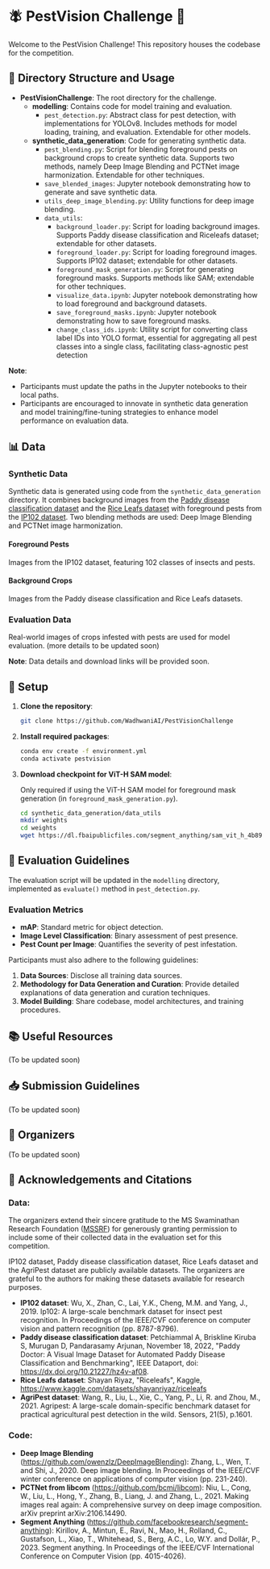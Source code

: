# 🪰 PestVision Challenge 🌾

Welcome to the PestVision Challenge! This repository houses the codebase for the competition.

## 📂 Directory Structure and Usage

- **PestVisionChallenge**: The root directory for the challenge.
    - **modelling**: Contains code for model training and evaluation.
        - `pest_detection.py`: Abstract class for pest detection, with implementations for YOLOv8. Includes methods for model loading, training, and evaluation. Extendable for other models.
    - **synthetic_data_generation**: Code for generating synthetic data.
        - `pest_blending.py`: Script for blending foreground pests on background crops to create synthetic data. Supports  two methods, namely Deep Image Blending and PCTNet image harmonization. Extendable for other techniques.
        - `save_blended_images`: Jupyter notebook demonstrating how to generate and save synthetic data.
        - `utils_deep_image_blending.py`: Utility functions for deep image blending.
        - `data_utils`:
            - `background_loader.py`: Script for loading background images. Supports Paddy disease classification and Riceleafs dataset; extendable for other datasets.
            - `foreground_loader.py`: Script for loading foreground images. Supports IP102 dataset; extendable for other datasets.
            - `foreground_mask_generation.py`: Script for generating foreground masks. Supports methods like SAM; extendable for other techniques.
            - `visualize_data.ipynb`: Jupyter notebook demonstrating how to load foreground and background datasets.
            - `save_foreground_masks.ipynb`: Jupyter notebook demonstrating how to save foreground masks.
            - `change_class_ids.ipynb`: Utility script for converting class label IDs into YOLO format, essential for aggregating all pest classes into a single class, facilitating class-agnostic pest detection

**Note**:
- Participants must update the paths in the Jupyter notebooks to their local paths.
- Participants are encouraged to innovate in synthetic data generation and model training/fine-tuning strategies to enhance model performance on evaluation data.

## 📊 Data

### Synthetic Data
Synthetic data is generated using code from the `synthetic_data_generation` directory. It combines background images from the [Paddy disease classification dataset](https://www.kaggle.com/competitions/paddy-disease-classification/data) and the [Rice Leafs dataset](https://www.kaggle.com/datasets/shayanriyaz/riceleafs) with foreground pests from the [IP102 dataset](https://github.com/xpwu95/IP102). Two blending methods are used: Deep Image Blending and PCTNet image harmonization.

#### Foreground Pests
Images from the IP102 dataset, featuring 102 classes of insects and pests.

#### Background Crops
Images from the Paddy disease classification and Rice Leafs datasets.

### Evaluation Data
Real-world images of crops infested with pests are used for model evaluation. 
(more details to be updated soon)

**Note**: Data details and download links will be provided soon.

## 🔧 Setup

1. **Clone the repository**:
    ```bash
    git clone https://github.com/WadhwaniAI/PestVisionChallenge
    ```

2. **Install required packages**:
    ```bash
    conda env create -f environment.yml
    conda activate pestvision
    ```

4. **Download checkpoint for ViT-H SAM model**:

    Only required if using the ViT-H SAM model for foreground mask generation (in `foreground_mask_generation.py`). 

    ```bash
    cd synthetic_data_generation/data_utils
    mkdir weights
    cd weights
    wget https://dl.fbaipublicfiles.com/segment_anything/sam_vit_h_4b8939.pth
    ```

## 📏 Evaluation Guidelines

The evaluation script will be updated in the `modelling` directory, implemented as `evaluate()` method in `pest_detection.py`.

### Evaluation Metrics

- **mAP**: Standard metric for object detection.
- **Image Level Classification**: Binary assessment of pest presence.
- **Pest Count per Image**: Quantifies the severity of pest infestation.

Participants must also adhere to the following guidelines:

1. **Data Sources**: Disclose all training data sources.
2. **Methodology for Data Generation and Curation**: Provide detailed explanations of data generation and curation techniques.
3. **Model Building**: Share codebase, model architectures, and training procedures.

## 📚 Useful Resources

(To be updated soon)

## 📥 Submission Guidelines

(To be updated soon)

## 🚀 Organizers

(To be updated soon)

## 🙏 Acknowledgements and Citations

### Data:

The organizers extend their sincere gratitude to the MS Swaminathan Research Foundation ([MSSRF](!https://www.mssrf.org/)) for generously granting permission to include some of their collected data in the evaluation set for this competition.

IP102 dataset, Paddy disease classification dataset, Rice Leafs dataset and the AgriPest dataset are publicly available datasets. The organizers are grateful to the authors for making these datasets available for research purposes.

- **IP102 dataset**: Wu, X., Zhan, C., Lai, Y.K., Cheng, M.M. and Yang, J., 2019. Ip102: A large-scale benchmark dataset for insect pest recognition. In Proceedings of the IEEE/CVF conference on computer vision and pattern recognition (pp. 8787-8796).
- **Paddy disease classification dataset**: Petchiammal A, Briskline Kiruba S, Murugan D, Pandarasamy Arjunan, November 18, 2022, "Paddy Doctor: A Visual Image Dataset for Automated Paddy Disease Classification and Benchmarking", IEEE Dataport, doi: https://dx.doi.org/10.21227/hz4v-af08.
- **Rice Leafs dataset**: Shayan Riyaz, "Riceleafs", Kaggle, https://www.kaggle.com/datasets/shayanriyaz/riceleafs
- **AgriPest dataset**: Wang, R., Liu, L., Xie, C., Yang, P., Li, R. and Zhou, M., 2021. Agripest: A large-scale domain-specific benchmark dataset for practical agricultural pest detection in the wild. Sensors, 21(5), p.1601.

### Code:

- **Deep Image Blending** (https://github.com/owenzlz/DeepImageBlending):
Zhang, L., Wen, T. and Shi, J., 2020. Deep image blending. In Proceedings of the IEEE/CVF winter conference on applications of computer vision (pp. 231-240).
- **PCTNet from libcom** (https://github.com/bcmi/libcom): Niu, L., Cong, W., Liu, L., Hong, Y., Zhang, B., Liang, J. and Zhang, L., 2021. Making images real again: A comprehensive survey on deep image composition. arXiv preprint arXiv:2106.14490.
- **Segment Anything** (https://github.com/facebookresearch/segment-anything): Kirillov, A., Mintun, E., Ravi, N., Mao, H., Rolland, C., Gustafson, L., Xiao, T., Whitehead, S., Berg, A.C., Lo, W.Y. and Dollár, P., 2023. Segment anything. In Proceedings of the IEEE/CVF International Conference on Computer Vision (pp. 4015-4026).


